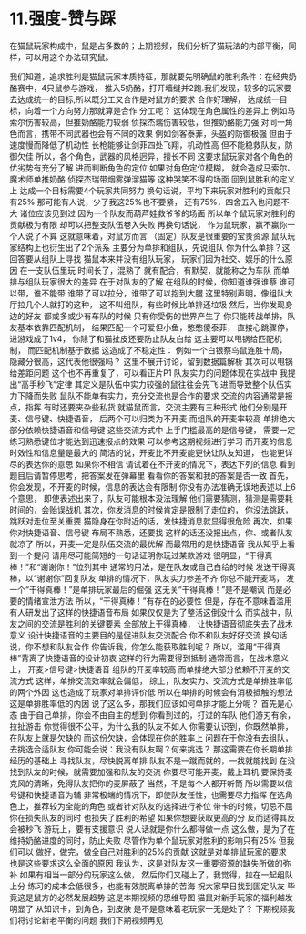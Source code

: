 # 11.强度-赞与踩

在猫鼠玩家构成中，鼠是占多数的；上期视频，我们分析了猫玩法的内部平衡，同样，可以用这个办法研究鼠。

我们知道，追求胜利是猫鼠玩家本质特征，那就要先明确鼠的胜利条件：在经典奶酪赛中，4只鼠参与游戏， 推入5奶酪，打开墙缝并2跑.我们发现，较多的玩家要去达成统一的目标,所以既分工又合作是对鼠方的要求 合作好理解， 达成统一目标，向着一个方向努力那就算是合作 分工呢？ 这体现在角色属性的差异上 例如马索尔伤害较高，但推奶酪能力较弱 侦探杰瑞伤害较低，但推奶酪能力强 对同一角色而言，携带不同武器也会有不同的效果 例如剑客泰菲，头盔的防御极强 但由于速度慢而降低了机动性 长枪能够让剑菲四处飞翔，机动性高 但不能稳救队友，防御欠佳 所以，各个角色，武器的风格迥异，擅长不同 这要求鼠玩家对各个角色的优劣势有充分了解 进而判断角色的定位 如果对角色定位模糊， 就会造成马索尔、魔术师单推奶酪 侦探杰瑞带烟雾弹溜猫等 这种哭笑不得的场面 回到鼠胜利的定义上 达成一个目标需要4个玩家共同努力 换句话说，平均下来玩家对胜利的贡献只有25% 那可能有人说，少了我这25%也不要紧， 还有75%，四舍五入也问题不大 诸位应该见到过 因为一个队友而葫芦娃救爷爷的场面 所以单个鼠玩家对胜利的贡献极为有限 却可以把整支队伍卷入失败 再换句话说， 作为鼠玩家，赢不赢你一个人说了不算 这就意味着，对鼠方而言 （固定）队友是很重要的宝贵资源 鼠队玩家结构上也衍生出了2个派系 主要分为单排和组队，先说组队 你为什么单排？这回答要从组队上寻找 猫鼠本来并没有组队玩家， 玩家们因为社交、娱乐的什么原因 在一支队伍里玩 时间长了，混熟了 就有配合，有默契，就能称之为车队 而单排与组队玩家很大的差异 在于对队友的了解 在组队的时候，你知道谁强谁蔡 谁可以带，谁不能带 谁带了可以拉分，谁带了可以抱到大腿 这里特别声明，像组队大厅拉几个人就打的这种， 这不叫组队，有些时候比单排还垃圾 然后，当你发现身边的好友 都或多或少有车队的时候 只有你受伤的世界产生了 你只能转战单排，队友基本依靠匹配机制， 结果匹配一个可爱但小鱼，憨憨傻泰菲， 直接心跳骤停，进游戏成了1v4， 你除了和猫扯皮还要防止队友白给 这主要可以甩锅给匹配机制， 而匹配机制基于数据 这造成了不稳定性： 例如一个白银蔡鸟鼠连胜十局， 隐藏分很高，这代表他很强吗？ 这里不展开讨论，留到数据篇解析 其次可以甩锅给差距问题 这个也不再重复了，可以看正片P1 队友实力的问题体现在实战中 我提出“高手秒飞”定律 其定义是队伍中实力较强的鼠往往会先飞 进而导致整个队伍实力下降而失败 鼠队不能单有实力，充分交流也是合作的要求 交流的内容通常是报点，指挥 有时还要夹杂些私货 就猫鼠而言，交流主要有三种形式 他们分别是开麦、信号键、快捷语音， 后两个可以归类为不开麦 而组队的开麦率较高 单排绝大部分依赖快捷语音和信号键 这些交流方式中 上手门槛最高的是信号键， 需要一定练习熟悉键位才能达到迅速报点的效果 可以参考这期视频进行学习 而开麦的信息时效性和信息量是最大的 简洁的说，开麦比不开麦能更快让队友知道， 也能更详尽的表达你的意思 如果你不相信 请试着在不开麦的情况下，表达下列的信息 看到题目后请暂停思考，把答案发在弹幕里 看看你的答案和我的答案是否一致 首先，你会发现，不开麦的时候，信息的表达会有限制 你没有办法准确无误地表述以上6个意思， 即使表述出来了，队友可能根本没法理解 他们需要猜测，猜测是需要耗时间的，会贻误战机 其次，你发消息的时候肯定是限制了走位的， 你没法跳跃，跳跃对走位至关重要 猫隐身在你附近的话，发快捷消息就显得很危险 再次，如果你对快捷语音、信号键 布局不熟悉，还要找 这样的话还没报出点，你、或者队友就凉了 所以，开麦一定是队伍交流的最优解 而最常用的是快捷语音 我从知乎上看到一个提问 请用尽可能简短的一句话证明你玩过某款游戏 很明显，“干得真棒！”和“谢谢你！”位列其中 通常的用法，是在队友或自己白给的时候 发送干得真棒，以“谢谢你”回复队友 单排的情况下，队友实力参差不齐 你总不能开麦骂， 发一个“干得真棒！”是单排玩家最后的倔强 这无关“干得真棒！”是不是嘲讽 而是必要的情绪宣泄方法 所以，“干得真棒！”有存在的必要性 但是，存在不意味着滥用 有人研发出了这样的快捷语音布局 如果仅仅是为了整活这倒没什么 而实战中，队友之间的交流是胜利的关键要素 全部放上干得真棒， 让快捷语音彻底失去了战术意义 设计快捷语音的主要目的是促进队友交流配合 你不和队友好好交流 换句话说，你不想和队友合作 你告诉我，你怎么能获取胜利呢？ 所以，滥用“干得真棒”背离了快捷语音的设计初衷 这样的行为需要得到抵制 通常而言，在战术意义上， 开麦>信号键>快捷语音 组队的开麦率较高 而单排绝大部分依赖不开麦的交流方式 这样，单排交流效率就会偏低， 综上，队友实力、交流方式是单排胜率低的两个外因 这也造成了玩家对单排评价低 所以在单排的时候会有消极抵触的想法 这是单排胜率低的内因 说了这么多，那我们应该如何单排才能上分呢？ 首先是心态 由于自己单排，你会不由自主的想到 你看到过的，打过的车队 他们游刃有余，拉扯游击 你觉得很不公平，为什么我的队友不如人 你需要认识到，你既然单排，在队友上就是欠缺的 而这份欠缺，会体现在你的胜率上 问题在于你没有去组队，去挑选合适队友 你可能会说：我没有队友啊？何来挑选？ 那这需要在你长期单排经历的基础上 寻找队友，尽快脱离单排 队友不是一蹴而就的，一找就能找到 在没找到队友的时候，就需要加强和队友的交流 你要尽可能开麦，戴上耳机 要保持麦克风的清晰，免得队友把你的麦屏蔽了 当然，不是每个人都开听筒 所以需要以信号键和快捷语音为辅 非常极端的情况下，即使队友任性，也需要尽力指挥 在选角色上，推荐较为全能的角色 或者针对队友的选择进行补位 带卡的时候，切忌不屈 你在损失队友的同时 也损失了胜利的希望 如果你想要获取更高的分 反而适得其反会被秒飞 游玩上，要有支援意识 说人话就是你什么都得做一点 这么做，是为了在维持奶酪进度的同时，防止失败 尽管作为单个鼠玩家对胜利的影响只有25% 但我们可以 做好，做完，做全自己对胜利的25%的贡献 这就是对单排鼠玩家的要求 也是这些要求这么全面的原因 我认为，这是对队友这一重要资源的缺失所做的弥补 如果有相当一部分的玩家这么做， 然后你们又碰上了，我觉得，拉在一起组队上分 练习的成本会低很多，也能有效脱离单排的苦海 祝大家早日找到固定队友 毕竟这是鼠方的必然发展趋势 这是本期视频的思维导图 猫鼠对新手玩家的福利越发明显了 从知识卡，到角色，到皮肤 是不是意味着老玩家一无是处了？ 下期视频我们将讨论新老平衡的问题 我们下期视频再见
